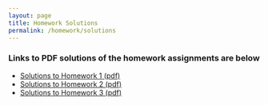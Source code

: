 ```yaml
---
layout: page
title: Homework Solutions
permalink: /homework/solutions
---
```


### Links to PDF solutions of the homework assignments are below

* [Solutions to Homework 1 (pdf)](hw1-solutions.pdf)
* [Solutions to Homework 2 (pdf)](hw2-solutions.pdf)
* [Solutions to Homework 3 (pdf)](hw3-solutions.pdf)

